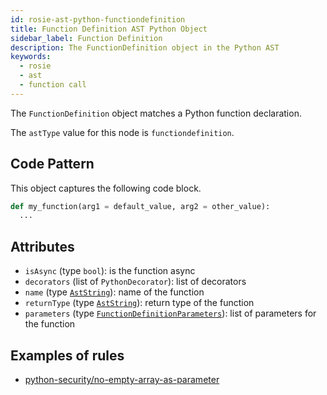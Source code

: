 ```yaml
---
id: rosie-ast-python-functiondefinition
title: Function Definition AST Python Object
sidebar_label: Function Definition
description: The FunctionDefinition object in the Python AST
keywords:
  - rosie
  - ast
  - function call
---
```


The `FunctionDefinition` object matches a Python function declaration.

The `astType` value for this node is `functiondefinition`.

## Code Pattern

This object captures the following code block.

```python
def my_function(arg1 = default_value, arg2 = other_value):
  ...
```

## Attributes

- `isAsync` (type `bool`): is the function async
- `decorators` (list of `PythonDecorator`): list of decorators
- `name` (type [`AstString`](/docs/rosie/ast/common/rosie-ast-common-aststring)): name of the function
- `returnType` (type [`AstString`](/docs/rosie/ast/common/rosie-ast-common-aststring)): return type of the function
- `parameters` (type [`FunctionDefinitionParameters`](/docs/rosie/ast/common/rosie-ast-common-functiondefinitionparameters)): list of parameters for the function

## Examples of rules

- [python-security/no-empty-array-as-parameter](https://app.codiga.io/hub/ruleset/python-security/no-empty-array-as-parameter)

